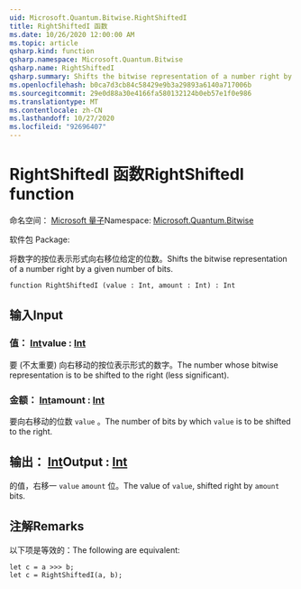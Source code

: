 ```yaml
---
uid: Microsoft.Quantum.Bitwise.RightShiftedI
title: RightShiftedI 函数
ms.date: 10/26/2020 12:00:00 AM
ms.topic: article
qsharp.kind: function
qsharp.namespace: Microsoft.Quantum.Bitwise
qsharp.name: RightShiftedI
qsharp.summary: Shifts the bitwise representation of a number right by a given number of bits.
ms.openlocfilehash: b0ca7d3cb84c58429e9b3a29893a6140a717006b
ms.sourcegitcommit: 29e0d88a30e4166fa580132124b0eb57e1f0e986
ms.translationtype: MT
ms.contentlocale: zh-CN
ms.lasthandoff: 10/27/2020
ms.locfileid: "92696407"
---
```

# <a name="rightshiftedi-function"></a><span data-ttu-id="b88a2-102">RightShiftedI 函数</span><span class="sxs-lookup"><span data-stu-id="b88a2-102">RightShiftedI function</span></span>

<span data-ttu-id="b88a2-103">命名空间： [Microsoft 量子](xref:Microsoft.Quantum.Bitwise)</span><span class="sxs-lookup"><span data-stu-id="b88a2-103">Namespace: [Microsoft.Quantum.Bitwise](xref:Microsoft.Quantum.Bitwise)</span></span>

<span data-ttu-id="b88a2-104">软件包 [](https://nuget.org/packages/)</span><span class="sxs-lookup"><span data-stu-id="b88a2-104">Package: [](https://nuget.org/packages/)</span></span>


<span data-ttu-id="b88a2-105">将数字的按位表示形式向右移位给定的位数。</span><span class="sxs-lookup"><span data-stu-id="b88a2-105">Shifts the bitwise representation of a number right by a given number of bits.</span></span>

```qsharp
function RightShiftedI (value : Int, amount : Int) : Int
```


## <a name="input"></a><span data-ttu-id="b88a2-106">输入</span><span class="sxs-lookup"><span data-stu-id="b88a2-106">Input</span></span>

### <a name="value--int"></a><span data-ttu-id="b88a2-107">值： [Int](xref:microsoft.quantum.lang-ref.int)</span><span class="sxs-lookup"><span data-stu-id="b88a2-107">value : [Int](xref:microsoft.quantum.lang-ref.int)</span></span>

<span data-ttu-id="b88a2-108">要 (不太重要) 向右移动的按位表示形式的数字。</span><span class="sxs-lookup"><span data-stu-id="b88a2-108">The number whose bitwise representation is to be shifted to the right (less significant).</span></span>


### <a name="amount--int"></a><span data-ttu-id="b88a2-109">金额： [Int](xref:microsoft.quantum.lang-ref.int)</span><span class="sxs-lookup"><span data-stu-id="b88a2-109">amount : [Int](xref:microsoft.quantum.lang-ref.int)</span></span>

<span data-ttu-id="b88a2-110">要向右移动的位数 `value` 。</span><span class="sxs-lookup"><span data-stu-id="b88a2-110">The number of bits by which `value` is to be shifted to the right.</span></span>



## <a name="output--int"></a><span data-ttu-id="b88a2-111">输出： [Int](xref:microsoft.quantum.lang-ref.int)</span><span class="sxs-lookup"><span data-stu-id="b88a2-111">Output : [Int](xref:microsoft.quantum.lang-ref.int)</span></span>

<span data-ttu-id="b88a2-112">的值，右移一 `value` `amount` 位。</span><span class="sxs-lookup"><span data-stu-id="b88a2-112">The value of `value`, shifted right by `amount` bits.</span></span>

## <a name="remarks"></a><span data-ttu-id="b88a2-113">注解</span><span class="sxs-lookup"><span data-stu-id="b88a2-113">Remarks</span></span>

<span data-ttu-id="b88a2-114">以下项是等效的：</span><span class="sxs-lookup"><span data-stu-id="b88a2-114">The following are equivalent:</span></span>

```Q#
let c = a >>> b;
let c = RightShiftedI(a, b);
```